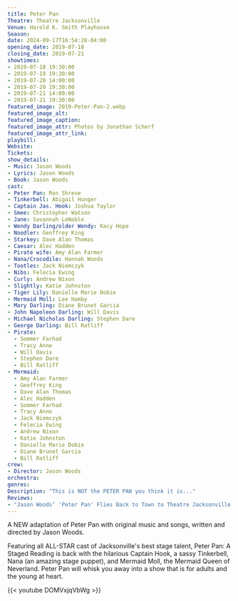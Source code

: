 ```yaml
---
title: Peter Pan
Theatre: Theatre Jacksonville
Venue: Harold K. Smith Playhouse
Season: 
date: 2024-09-17T16:54:28-04:00
opening_date: 2019-07-18
closing_date: 2019-07-21
showtimes:
- 2019-07-18 19:30:00
- 2019-07-19 19:30:00
- 2019-07-20 14:00:00
- 2019-07-20 19:30:00
- 2019-07-21 14:00:00
- 2019-07-21 19:30:00
featured_image: 2019-Peter-Pan-2.webp
featured_image_alt: 
featured_image_caption: 
featured_image_attr: Photos by Jonathan Scherf
featured_image_attr_link: 
playbill:
Website: 
Tickets: 
show_details: 
- Music: Jason Woods
- Lyrics: Jason Woods
- Book: Jason Woods
cast:
- Peter Pan: Ron Shreve
- Tinkerbell: Abigail Hunger
- Captain Jas. Hook: Joshua Taylor
- Smee: Christopher Watson
- Jane: Savannah LeNoble
- Wendy Darling/older Wendy: Kacy Hope
- Noodler: Geoffrey King
- Starkey: Dave Alan Thomas
- Caesar: Alec Hadden
- Pirate wife: Amy Alan Farmer
- Nana/Crocodile: Hannah Woods
- Tootles: Jack Niemczyk
- Nibs: Felecia Ewing
- Curly: Andrew Nixon
- Slightly: Katie Johnston
- Tiger Lily: Danielle Marie Dobie
- Mermaid Moll: Lee Hamby
- Mary Darling: Diane Brunet Garcia
- John Napoleon Darling: Will Davis
- Michael Nicholas Darling: Stephen Dare
- George Darling: Bill Ratliff
- Pirate:
  - Sommer Farhad
  - Tracy Anne
  - Will Davis
  - Stephen Dare
  - Bill Ratliff
- Mermaid:
  - Amy Alan Farmer
  - Geoffrey King
  - Dave Alan Thomas
  - Alec Hadden
  - Sommer Farhad
  - Tracy Anne
  - Jack Niemczyk
  - Felecia Ewing
  - Andrew Nixon
  - Katie Johnston
  - Danielle Marie Dobie
  - Diane Brunet Garcia
  - Bill Ratliff
crew:
- Director: Jason Woods
orchestra:
genres: 
Description: "This is NOT the PETER PAN you think it is..."
Reviews:
- "Jason Woods’ 'Peter Pan' Flies Back to Town to Theatre Jacksonville Stage | Folio Weekly": https://folioweekly.com/staging/2019/07/17/jason-woods-peter-pan-theatre-jacksonville/
---
```

A NEW adaptation of Peter Pan with original music and songs, written and directed by Jason Woods.

Featuring all ALL-STAR cast of Jacksonville's best stage talent, Peter Pan: A Staged Reading is back with the hilarious Captain Hook, a sassy Tinkerbell, Nana (an amazing stage puppet), and Mermaid Moll, the Mermaid Queen of Neverland. Peter Pan will whisk you away into a show that is for adults and the young at heart.

{{< youtube DOMVxjqVbWg >}}